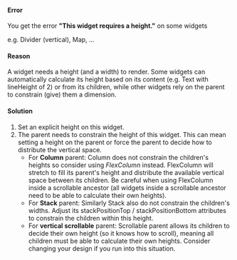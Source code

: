 #### Error
You get the error **"This widget requires a height."** on some widgets

e.g. Divider (vertical), Map, ...

#### Reason
A widget needs a height (and a width) to render. Some widgets can automatically calculate its height based on its content (e.g. Text with lineHeight of 2) or from its children, while other widgets rely on the parent to constrain (give) them a dimension.

#### Solution
1. Set an explicit height on this widget.
2. The parent needs to constrain the height of this widget. This can mean setting a height on the parent or force the parent to decide how to distribute the vertical space.
    - For **Column** parent: Column does not constrain the children's heights so consider using *FlexColumn* instead. FlexColumn will stretch to fill its parent's height and distribute the available vertical space between its children. Be careful when using FlexColumn inside a scrollable ancestor (all widgets inside a scrollable ancestor need to be able to calculate their own heights).
    - For **Stack** parent: Similarly Stack also do not constrain the children's widths. Adjust its stackPositionTop / stackPositionBottom attributes to constrain the children within this height.
    - For **vertical scrollable** parent: Scrollable parent allows its children to decide their own height (so it knows how to scroll), meaning all children must be able to calculate their own heights. Consider changing your design if you run into this situation.   
